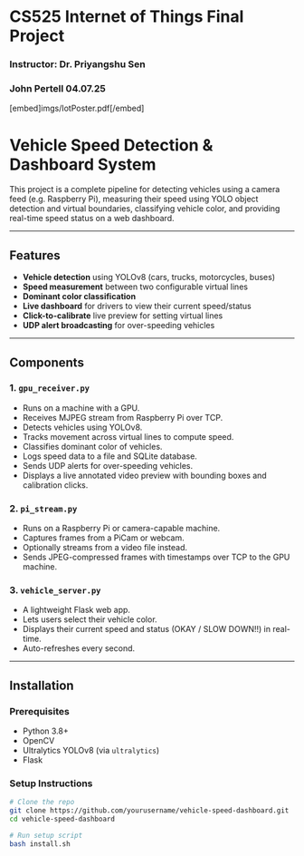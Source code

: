 # CS525 Internet of Things Final Project
### Instructor: Dr. Priyangshu Sen
### John Pertell 04.07.25

[embed]imgs/IotPoster.pdf[/embed]

# Vehicle Speed Detection & Dashboard System

This project is a complete pipeline for detecting vehicles using a camera feed (e.g. Raspberry Pi), measuring their speed using YOLO object detection and virtual boundaries, classifying vehicle color, and providing real-time speed status on a web dashboard.

---

## Features

- **Vehicle detection** using YOLOv8 (cars, trucks, motorcycles, buses)
- **Speed measurement** between two configurable virtual lines
- **Dominant color classification**
- **Live dashboard** for drivers to view their current speed/status
- **Click-to-calibrate** live preview for setting virtual lines
- **UDP alert broadcasting** for over-speeding vehicles

---

## Components

### 1. `gpu_receiver.py`

- Runs on a machine with a GPU.
- Receives MJPEG stream from Raspberry Pi over TCP.
- Detects vehicles using YOLOv8.
- Tracks movement across virtual lines to compute speed.
- Classifies dominant color of vehicles.
- Logs speed data to a file and SQLite database.
- Sends UDP alerts for over-speeding vehicles.
- Displays a live annotated video preview with bounding boxes and calibration clicks.

### 2. `pi_stream.py`

- Runs on a Raspberry Pi or camera-capable machine.
- Captures frames from a PiCam or webcam.
- Optionally streams from a video file instead.
- Sends JPEG-compressed frames with timestamps over TCP to the GPU machine.

### 3. `vehicle_server.py`

- A lightweight Flask web app.
- Lets users select their vehicle color.
- Displays their current speed and status (OKAY / SLOW DOWN!!) in real-time.
- Auto-refreshes every second.

---

## Installation

### Prerequisites

- Python 3.8+
- OpenCV
- Ultralytics YOLOv8 (via `ultralytics`)
- Flask

### Setup Instructions

```bash
# Clone the repo
git clone https://github.com/yourusername/vehicle-speed-dashboard.git
cd vehicle-speed-dashboard

# Run setup script
bash install.sh
